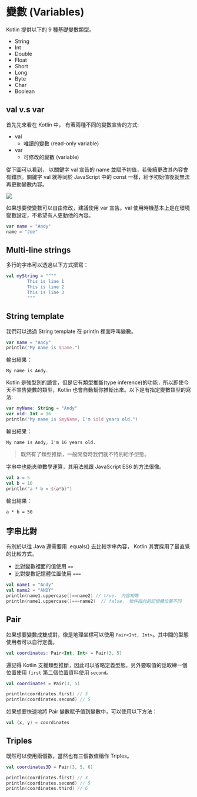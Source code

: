 # 變數 (Variables)
Kotlin 提供以下的 9 種基礎變數類型。

- String
- Int
- Double
- Float
- Short
- Long
- Byte
- Char
- Boolean

## val v.s var
首先先來看在 Kotlin 中， 有著兩種不同的變數宣告的方式:

- val
    - 唯讀的變數 (read-only variable)
- var
    - 可修改的變數 (variable)

從下圖可以看到， 以關鍵字 val 宣告的 name 並賦予初值，若後續更改其內容會有錯誤。關鍵字 val 就等同於 JavaScript 中的 const 一樣，給予初始值後就無法再更動變數內容。

![](https://i.imgur.com/mWky7Kl.png)

如果想要使變數可以自由修改，建議使用 var 宣告。val 使用時機基本上是在環境變數設定，不希望有人更動他的內容。

```kt
var name = "Andy"
name = "Joe"
```

## Multi-line strings
多行的字串可以透過以下方式撰寫：

```kt
val myString = """"
        This is line 1
        This is line 2
        This is line 3
        """
```

## String template
我們可以透過 String template 在 println 裡面呼叫變數。

```kt
var name = "Andy"
println("My name is $name.")
```

輸出結果：
```
My name is Andy.
```

Kotlin 是強型別的語言，但是它有類型推斷(type inference)的功能，所以即使今天不宣告變數的類型，Kotlin 也會自動幫你推斷出來。以下是有指定變數類型的寫法:

```kt
var myName: String = "Andy"
var old: Int = 16
println("My name is $myName, I'm $old years old.")
```

輸出結果：
```
My name is Andy, I'm 16 years old.
```

> 既然有了類型推斷，一般開發時我們就不特別給予型態。

字串中也能夾帶數學運算，其用法就跟 JavaScript ES6 的方法很像。

```kt
val a = 5
val b = 10
println("a * b = ${a*b}")
```

輸出結果：
```
a * b = 50
```

## 字串比對
有別於以往 Java 還需要用 .equals() 去比較字串內容， Kotlin 其實採用了最直覺的比較方式。

- 比對變數裡面的值使用 `==`
- 比對變數記憶體位置使用 `===`

```kt
val name1 = "Andy"
val name2 = "ANDY"
println(name1.uppercase()==name2) // true， 內容相等
println(name1.uppercase()===name2)  // false， 物件指向的記憶體位置不同
```

## Pair
如果想要變數成雙成對，像是地理坐標可以使用 `Pair<Int, Int>`。其中間的型態使用者可以自行定義。

```kt
val coordinates: Pair<Int, Int> = Pair(3, 5)
```

還記得 Kotlin 支援類型推斷，因此可以省略定義型態。另外要取值的話取締一個位置使用 `first` 第二個位置資料使用 `second`。

```kt
val coordinates = Pair(3, 5)

println(coordinates.first) // 3
println(coordinates.second) // 5
```

如果想要快速地將 Pair 變數賦予值到變數中，可以使用以下方法：

```kt
val (x, y) = coordinates
```

## Triples
既然可以使用兩個數，當然也有三個數值稱作 Triples。

```kt
val coordinates3D = Pair(3, 5, 6)

println(coordinates.first) // 3
println(coordinates.second) // 5
println(coordinates.third) // 6
```
